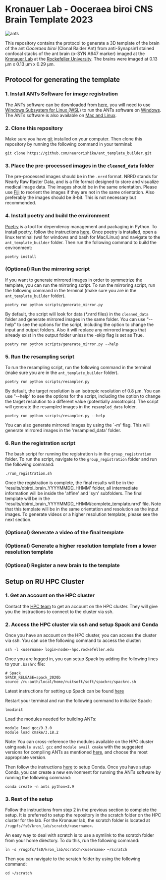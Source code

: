 # Kronauer Lab - Ooceraea biroi CNS Brain Template 2023

![ants](https://www.rockefeller.edu/research/uploads/www.rockefeller.edu/sites/8/2017/12/clonal_ants7-2400x800.png)

This repository contains the protocol to generate a 3D template of the brain of the ant *Ooceraea biroi* (Clonal Raider Ant) from anti-Synapsin1 stained confocal stacks of the ant brain (α-SYN A647 marker) imaged at the [Kronauer Lab](https://www.rockefeller.edu/research/2280-kronauer-laboratory/) at the [Rockefeller University](https://www.rockefeller.edu/). The brains were imaged at 0.13 μm x 0.13 μm x 0.29 μm.

## Protocol for generating the template

### 1. Install ANTs Software for image registration

The ANTs software can be downloaded from [here](https://github.com/ANTsX/ANTs), you will need to use [Windows Subsystem for Linux (WSL)](https://learn.microsoft.com/en-us/windows/wsl/install) to run the ANTs software on [Windows](https://github.com/ANTsX/ANTs/wiki/Compiling-ANTs-on-Windows-10). The ANTs software is also available on [Mac and Linux](https://github.com/ANTsX/ANTs/wiki/Compiling-ANTs-on-Linux-and-Mac-OS).

### 2. Clone this repository

Make sure you have [git](https://git-scm.com/) installed on your computer. Then clone this repository by running the following command in your terminal:

```
git clone https://github.com/neurorishika/ant_template_builder.git 
```

### 3. Place the pre-processed images in the `cleaned_data` folder

The pre-processed images should be in the `.nrrd` format. NRRD stands for Nearly Raw Raster Data, and is a file format designed to store and visualize medical image data. The images should be in the same orientation. Please use [Fiji](https://imagej.net/Fiji/Downloads) to reorient the images if they are not in the same orientation. Also preferably the images should be 8-bit. This is not necessary but recommended.

### 4. Install poetry and build the environment

[Poetry](https://python-poetry.org/) is a tool for dependency management and packaging in Python. To install poetry, follow the instructions [here](https://python-poetry.org/docs/#installation). Once poetry is installed, open a linux terminal (wsl for windows and bash for Mac/Linux) and navigate to the `ant_template_builder` folder. Then run the following command to build the environment:

```
poetry install
```

### (Optional) Run the mirroring script

If you want to generate mirrored images in order to symmetrize the template, you can run the mirroring script. To run the mirroring script, run the following command in the terminal (make sure you are in the `ant_template_builder` folder).

```
poetry run python scripts/generate_mirror.py
```

By default, the script will look for data (*.nrrd files) in the `cleaned_data` folder and generate mirrored images in the same folder. You can use "--help" to see the options for the script, including the option to change the input and output folders. Also it will replace any mirrored images that already exist in the output folder unless the -skip flag is set as True.

```
poetry run python scripts/generate_mirror.py --help
```



### 5. Run the resampling script

To run the resampling script, run the following command in the terminal (make sure you are in the `ant_template_builder` folder).

```
poetry run python scripts/resampler.py
```

By default, the target resolution is an isotropic resolution of 0.8 μm. You can use "--help" to see the options for the script, including the option to change the target resolution to a different value (potentially anisotropic). The script will generate the resampled images in the `resampled_data` folder.

```
poetry run python scripts/resampler.py --help
```

You can also generate mirrored images by using the `-m' flag. This will generate mirrored images in the 'resampled_data' folder.

### 6. Run the registration script

The bash script for running the registration is in the `group_registration` folder. To run the script, navigate to the `group_registration` folder and run the following command:

```
./run_registration.sh
```

Once the registration is complete, the final results will be in the 'results/obiroi_brain_YYYYMMDD_HHMM' folder, all intermediate information will be inside the 'affine' and  'syn' subfolders. The final template will be in the 'results/obiroi_brain_YYYYMMDD_HHMM/complete_template.nrrd' file. Note that this template will be in the same orientation and resolution as the input images. To generate videos or a higher resolution template, please see the next section.

### (Optional) Generate a video of the final template

### (Optional) Generate a higher resolution template from a lower resolution template

### (Optional) Register a new brain to the template


## Setup on RU HPC Cluster

### 1. Get an account on the HPC cluster

Contact the [HPC team](https://hpc.rockefeller.edu/contact) to get an account on the HPC cluster. They will give you the instructions to connect to the cluster via ssh.

### 2. Access the HPC cluster via ssh and setup Spack and Conda

Once you have an account on the HPC cluster, you can access the cluster via ssh. You can use the following command to access the cluster:

```
ssh -l <username> login<node>-hpc.rockefeller.edu
```

Once you are logged in, you can setup Spack by adding the following lines to your `.bashrc` file:

```
# Spack
SPACK_RELEASE=spack_2020b
source /ru-auth/local/home/ruitsoft/soft/spackrc/spackrc.sh
```

Latest instructions for setting up Spack can be found [here](https://hpcguide.rockefeller.edu/guides/spack.html)

Restart your terminal and run the following command to initialize Spack:

```
lmodinit
```

Load the modules needed for building ANTs:

```
module load gcc/9.3.0
module load cmake/3.18.2
```

Note: You can cross-reference the modules available on the HPC cluster using ```module avail gcc``` and ```module avail cmake``` with the suggested versions for compiling ANTs as mentioned [here](https://github.com/ANTsX/ANTs/wiki/Compiling-ANTs-on-Linux-and-Mac-OS), and choose the most appropriate version.

Then follow the instructions [here](https://hpcguide.rockefeller.edu/guides/conda.html) to setup Conda. Once you have setup Conda, you can create a new environment for running the ANTs software by running the following command:

```
conda create -n ants python=3.9
```

### 3. Rest of the setup

Follow the instructions from step 2 in the previous section to complete the setup. It is preferred to setup the repository in the scratch folder on the HPC cluster for the lab. For the Kronauer lab, the scratch folder is located at `/rugpfs/fs0/kron_lab/scratch/<username>`.

An easy way to deal with scratch is to use a symlink to the scratch folder from your home directory. To do this, run the following command:

```
ln -s /rugpfs/fs0/kron_lab/scratch/<username> ~/scratch
```

Then you can navigate to the scratch folder by using the following command:

```
cd ~/scratch
```


